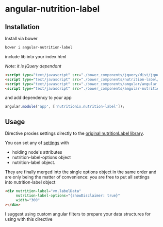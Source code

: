 # angular-nutrition-label

Installation
------------
Install via bower

```sh
bower i angular-nutrition-label
```

include lib into your index.html

*Note: it is jQuery dependant*

```html
<script type="text/javascript" src="./bower_components/jquery/dist/jquery.js"></script>
<script type="text/javascript" src="./bower_components/nutrition-label/nutritionLabel.js"></script>
<script type="text/javascript" src="./bower_components/angular/angular.js"></script>
<script type="text/javascript" src="./bower_components/angular-nutrition-label.min.js"></script>
```

and add dependency to your app

```js
angular.module('app', ['nutritionix.nutrition-label']);
```

Usage
-----

Directive proxies settings directly to the [original nutritionLabel library](https://github.com/Yurko-Fedoriv/nutrition-label).

You can set any of [settings](https://github.com/Yurko-Fedoriv/nutrition-label/blob/master/nutritionLabel.js#L70-L308)
with 

- holding node's attributes
- nutrition-label-options object
- nutrition-label object.

They are finally merged into the single options object in the same order and are only being the matter of convenience:
you are free to put all settings into nutrition-label object

```html
<div nutrition-label="vm.labelData"
     nutrition-label-options="{showDisclaimer: true}"
     width="300"
></div>
```

I suggest using custom angular filters to prepare your data structures for using with this directive
